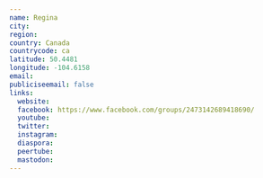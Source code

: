 ```yaml
---
name: Regina
city:
region:
country: Canada
countrycode: ca
latitude: 50.4481
longitude: -104.6158
email:
publiciseemail: false
links:
  website:
  facebook: https://www.facebook.com/groups/2473142689418690/
  youtube:
  twitter:
  instagram:
  diaspora:
  peertube:
  mastodon:
---
```

